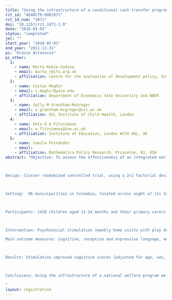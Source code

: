 ```yaml
---
title: "Using the infrastructure of a conditional cash transfer program to deliver a scalable integrated early child development program in Colombia: cluster randomized controlled trial"
rct_id: "AEARCTR-0001071"
rct_id_num: "1071"
doi: "10.1257/rct.1071-1.0"
date: "2016-03-02"
status: "completed"
jel: ""
start_year: "2010-02-01"
end_year: "2011-12-31"
pi: "Orazio Attanasio"
pi_other:
  1:
    - name: Marta Rubio-Codina
    - email: marta_r@ifs.org.uk
    - affiliation: Centre for the evaluation of development policy, Institute for Fiscal Studies, London
  2:
    - name: Costas Meghir
    - email: c.meghir@yale.edu
    - affiliation: Department of Economics Yale University and NBER
  3:
    - name: Sally M Grantham-McGregor
    - email: s.grantham-mcgregor@ucl.ac.uk
    - affiliation: UCL Institute of Child Health, London
  4:
    - name: Emla O A Fitzsimons
    - email: e.fitzsimons@ioe.ac.uk
    - affiliation: Institute of Education, London WC1H 0AL, UK
  5:
    - name: Camila Fernández
    - email: 
    - affiliation: Mathematica Policy Research, Princeton, NJ, USA
abstract: "Objective: To assess the effectiveness of an integrated early child development intervention, combining stimulation and micronutrient supplementation and delivered on a large scale in Colombia, for children’s development, growth, and hemoglobin levels.

Design: Cluster randomized controlled trial, using a 2×2 factorial design, with municipalities assigned to one of four groups: psychosocial stimulation, micronutrient supplementation, combined intervention, or control. 

Setting:  96 municipalities in Colombia, located across eight of its 32 departments.

Participants: 1420 children aged 12-24 months and their primary carers.

Intervention: Psychosocial stimulation (weekly home visits with play demonstrations), micronutrient sprinkles given daily, and both combined. All delivered by female community leaders for 18 months.
Main outcome measures: Cognitive, receptive and expressive language, and fine and gross motor scores on the Bayley scales of infant development-III; height, weight, and hemoglobin levels measured at the baseline and end of intervention.

Results: Stimulation improved cognitive scores (adjusted for age, sex, testers, and baseline levels of outcomes) by 0.26 of a standard deviation (P=0.002). Stimulation also increased receptive language by 0.22 of a standard deviation (P=0.032). Micronutrient supplementation had no significant effect on any outcome and there was no interaction between the interventions. No intervention affected height, weight, or hemoglobin levels.

Conclusions: Using the infrastructure of a national welfare program we implemented the integrated early child development intervention on a large scale and showed its potential for improving children’s cognitive development. We found no effect of supplementation on developmental or health outcomes. Moreover, supplementation did not interact with stimulation. The implementation model for delivering stimulation suggests that it may serve as a promising blueprint for future policy on early childhood development
"
layout: registration
---
```


